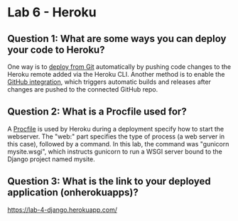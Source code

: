# Lab 6 - Heroku

## Question 1: What are some ways you can deploy your code to Heroku?
One way is to [deploy from Git](https://devcenter.heroku.com/articles/git) automatically by pushing code changes to the Heroku remote added via the Heroku CLI.
Another method is to enable the [GitHub integration](https://devcenter.heroku.com/articles/github-integration), which triggers automatic builds and releases after changes are pushed to the connected GitHub repo.

## Question 2: What is a Procfile used for?
A [Procfile](https://devcenter.heroku.com/articles/procfile) is used by Heroku during a deployment specify how to start the webserver. The "web:" part specifies the type of process (a web server in this case), followed by a command. In this lab, the command was "gunicorn mysite.wsgi", which instructs gunicorn to run a WSGI server bound to the Django project named mysite.

## Question 3: What is the link to your deployed application (onherokuapps)?
https://lab-4-django.herokuapp.com/
